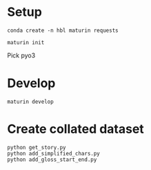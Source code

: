 # Setup

```
conda create -n hbl maturin requests
```

```
maturin init
```
Pick pyo3

# Develop
```
maturin develop
```

# Create collated dataset
```
python get_story.py
python add_simplified_chars.py
python add_gloss_start_end.py
```
